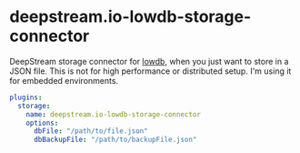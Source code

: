 # deepstream.io-lowdb-storage-connector

DeepStream storage connector for [lowdb](https://www.npmjs.com/package/lowdb), when you just want to store in a JSON file.
This is not for high performance or distributed setup.  I'm using it for embedded
environments. 

```yaml
plugins:
  storage:
    name: deepstream.io-lowdb-storage-connector
    options:
      dbFile: "/path/to/file.json"
      dbBackupFile: "/path/to/backupFile.json"
```
